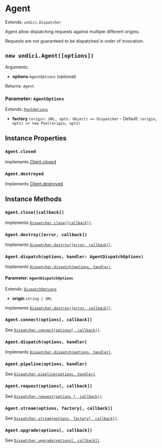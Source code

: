# Agent

Extends: `undici.Dispatcher`

Agent allow dispatching requests against multiple different origins.

Requests are not guaranteed to be dispatched in order of invocation.

## `new undici.Agent([options])`

Arguments:

* **options** `AgentOptions` (optional)

Returns: `Agent`

### Parameter: `AgentOptions`

Extends: [`PoolOptions`](/docs/docs/api/Pool.md#parameter-pooloptions)

* **factory** `(origin: URL, opts: Object) => Dispatcher` - Default: `(origin, opts) => new Pool(origin, opts)`

## Instance Properties

### `Agent.closed`

Implements [Client.closed](/docs/docs/api/Client.md#clientclosed)

### `Agent.destroyed`

Implements [Client.destroyed](/docs/docs/api/Client.md#clientdestroyed)

## Instance Methods

### `Agent.close([callback])`

Implements [`Dispatcher.close([callback])`](/docs/docs/api/Dispatcher.md#dispatcherclosecallback-promise).

### `Agent.destroy([error, callback])`

Implements [`Dispatcher.destroy([error, callback])`](/docs/docs/api/Dispatcher.md#dispatcherdestroyerror-callback-promise).

### `Agent.dispatch(options, handler: AgentDispatchOptions)`

Implements [`Dispatcher.dispatch(options, handler)`](/docs/docs/api/Dispatcher.md#dispatcherdispatchoptions-handler).

#### Parameter: `AgentDispatchOptions`

Extends: [`DispatchOptions`](/docs/docs/api/Dispatcher.md#parameter-dispatchoptions)

* **origin** `string | URL`

Implements [`Dispatcher.destroy([error, callback])`](/docs/docs/api/Dispatcher.md#dispatcherdestroyerror-callback-promise).

### `Agent.connect(options[, callback])`

See [`Dispatcher.connect(options[, callback])`](/docs/docs/api/Dispatcher.md#dispatcherconnectoptions-callback).

### `Agent.dispatch(options, handler)`

Implements [`Dispatcher.dispatch(options, handler)`](/docs/docs/api/Dispatcher.md#dispatcherdispatchoptions-handler).

### `Agent.pipeline(options, handler)`

See [`Dispatcher.pipeline(options, handler)`](/docs/docs/api/Dispatcher.md#dispatcherpipelineoptions-handler).

### `Agent.request(options[, callback])`

See [`Dispatcher.request(options [, callback])`](/docs/docs/api/Dispatcher.md#dispatcherrequestoptions-callback).

### `Agent.stream(options, factory[, callback])`

See [`Dispatcher.stream(options, factory[, callback])`](/docs/docs/api/Dispatcher.md#dispatcherstreamoptions-factory-callback).

### `Agent.upgrade(options[, callback])`

See [`Dispatcher.upgrade(options[, callback])`](/docs/docs/api/Dispatcher.md#dispatcherupgradeoptions-callback).
